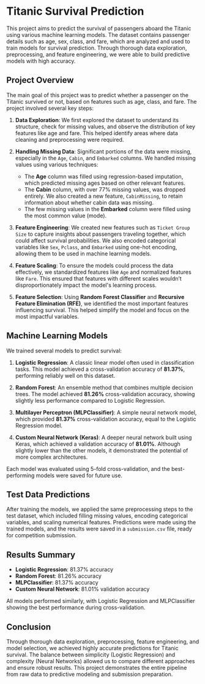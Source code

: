 # Titanic Survival Prediction

This project aims to predict the survival of passengers aboard the Titanic using various machine learning models. The dataset contains passenger details such as age, sex, class, and fare, which are analyzed and used to train models for survival prediction. Through thorough data exploration, preprocessing, and feature engineering, we were able to build predictive models with high accuracy.

## Project Overview

The main goal of this project was to predict whether a passenger on the Titanic survived or not, based on features such as age, class, and fare. The project involved several key steps:

1. **Data Exploration**: We first explored the dataset to understand its structure, check for missing values, and observe the distribution of key features like age and fare. This helped identify areas where data cleaning and preprocessing were required.

2. **Handling Missing Data**: Significant portions of the data were missing, especially in the `Age`, `Cabin`, and `Embarked` columns. We handled missing values using various techniques:
   - The **Age** column was filled using regression-based imputation, which predicted missing ages based on other relevant features.
   - The **Cabin** column, with over 77% missing values, was dropped entirely. We also created a new feature, `CabinMissing`, to retain information about whether cabin data was missing.
   - The few missing values in the **Embarked** column were filled using the most common value (mode).

3. **Feature Engineering**: We created new features such as `Ticket Group Size` to capture insights about passengers traveling together, which could affect survival probabilities. We also encoded categorical variables like `Sex`, `Pclass`, and `Embarked` using one-hot encoding, allowing them to be used in machine learning models.

4. **Feature Scaling**: To ensure the models could process the data effectively, we standardized features like `Age` and normalized features like `Fare`. This ensured that features with different scales wouldn’t disproportionately impact the model's learning process.

5. **Feature Selection**: Using **Random Forest Classifier** and **Recursive Feature Elimination (RFE)**, we identified the most important features influencing survival. This helped simplify the model and focus on the most impactful variables.

## Machine Learning Models

We trained several models to predict survival:

1. **Logistic Regression**: A classic linear model often used in classification tasks. This model achieved a cross-validation accuracy of **81.37%**, performing reliably well on this dataset.
   
2. **Random Forest**: An ensemble method that combines multiple decision trees. The model achieved **81.26%** cross-validation accuracy, showing slightly less performance compared to Logistic Regression.

3. **Multilayer Perceptron (MLPClassifier)**: A simple neural network model, which provided **81.37%** cross-validation accuracy, equal to the Logistic Regression model.

4. **Custom Neural Network (Keras)**: A deeper neural network built using Keras, which achieved a validation accuracy of **81.01%**. Although slightly lower than the other models, it demonstrated the potential of more complex architectures.

Each model was evaluated using 5-fold cross-validation, and the best-performing models were saved for future use.

## Test Data Predictions

After training the models, we applied the same preprocessing steps to the test dataset, which included filling missing values, encoding categorical variables, and scaling numerical features. Predictions were made using the trained models, and the results were saved in a `submission.csv` file, ready for competition submission.

## Results Summary

- **Logistic Regression**: 81.37% accuracy
- **Random Forest**: 81.26% accuracy
- **MLPClassifier**: 81.37% accuracy
- **Custom Neural Network**: 81.01% validation accuracy

All models performed similarly, with Logistic Regression and MLPClassifier showing the best performance during cross-validation.

## Conclusion

Through thorough data exploration, preprocessing, feature engineering, and model selection, we achieved highly accurate predictions for Titanic survival. The balance between simplicity (Logistic Regression) and complexity (Neural Networks) allowed us to compare different approaches and ensure robust results. This project demonstrates the entire pipeline from raw data to predictive modeling and submission preparation.
